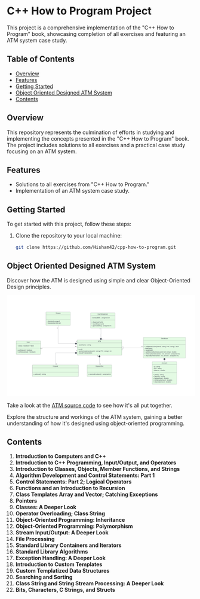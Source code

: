 # C++ How to Program Project

This project is a comprehensive implementation of the "C++ How to Program" book, showcasing completion of all exercises and featuring an ATM system case study.

## Table of Contents

- [Overview](#overview)
- [Features](#features)
- [Getting Started](#getting-started)
- [Object Oriented Designed ATM System](#object-oriented-designed-atm-system)
- [Contents](#contents)


## Overview

This repository represents the culmination of efforts in studying and implementing the concepts presented in the "C++ How to Program" book. The project includes solutions to all exercises and a practical case study focusing on an ATM system.

## Features

- Solutions to all exercises from "C++ How to Program."
- Implementation of an ATM system case study.

## Getting Started

To get started with this project, follow these steps:

1. Clone the repository to your local machine:

    ```bash
    git clone https://github.com/Hisham42/cpp-how-to-program.git
    ```


## Object Oriented Designed ATM System

Discover how the ATM is designed using simple and clear Object-Oriented Design principles.

![Clone Command](https://github.com/Hisham42/cpp-how-to-program/blob/main/atm-case-study/ATM%20Case%20Study.png)

Take a look at the [ATM source code](https://github.com/Hisham42/cpp-how-to-program/tree/main/atm-case-study) to see how it's all put together.

Explore the structure and workings of the ATM system, gaining a better understanding of how it's designed using object-oriented programming.


## Contents

1. **Introduction to Computers and C++**
2. **Introduction to C++ Programming, Input/Output, and Operators**
3. **Introduction to Classes, Objects, Member Functions, and Strings**
4. **Algorithm Development and Control Statements: Part 1**
5. **Control Statements: Part 2; Logical Operators**
6. **Functions and an Introduction to Recursion**
7. **Class Templates Array and Vector; Catching Exceptions**
8. **Pointers**
9. **Classes: A Deeper Look**
10. **Operator Overloading; Class String**
11. **Object-Oriented Programming: Inheritance**
12. **Object-Oriented Programming: Polymorphism**
13. **Stream Input/Output: A Deeper Look**
14. **File Processing**
15. **Standard Library Containers and Iterators**
16. **Standard Library Algorithms**
17. **Exception Handling: A Deeper Look**
18. **Introduction to Custom Templates**
19. **Custom Templatized Data Structures**
20. **Searching and Sorting**
21. **Class String and String Stream Processing: A Deeper Look**
22. **Bits, Characters, C Strings, and Structs**
